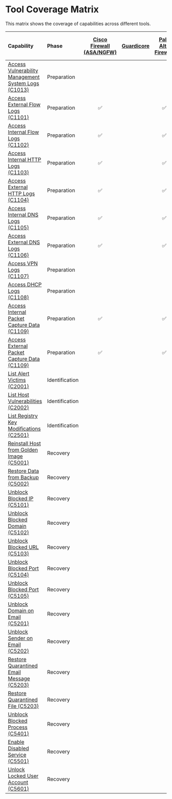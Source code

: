# Tool Coverage Matrix

This matrix shows the coverage of capabilities across different tools.

| Capability | Phase | [Cisco Firewall (ASA/NGFW)](../tool/cisco-fw/index.md) | [Guardicore](../tool/guardicore/index.md) | [Palo Alto Firewall](../tool/palo-alto-fw/index.md) | [Rapid7 InsightVM](../tool/rapid7-insightvm/index.md) | [SentinelOne](../tool/sentinelone/index.md) | [Wiz.io](../tool/wiz/index.md) | [Zscaler Internet Access (ZIA)](../tool/zscaler-zia/index.md) |
| :--- | :--- | :---: | :---: | :---: | :---: | :---: | :---: | :---: |
| [Access Vulnerability Management System Logs (C1013)](C1013.md) | Preparation |  |  |  | :white_check_mark: | :white_check_mark: |  |  |
| [Access External Flow Logs (C1101)](C1101.md) | Preparation | :white_check_mark: |  | :white_check_mark: |  |  |  |  |
| [Access Internal Flow Logs (C1102)](C1102.md) | Preparation | :white_check_mark: |  | :white_check_mark: |  |  |  |  |
| [Access Internal HTTP Logs (C1103)](C1103.md) | Preparation | :white_check_mark: |  | :white_check_mark: |  | :white_check_mark: |  |  |
| [Access External HTTP Logs (C1104)](C1104.md) | Preparation | :white_check_mark: |  | :white_check_mark: |  | :white_check_mark: |  | :white_check_mark: |
| [Access Internal DNS Logs (C1105)](C1105.md) | Preparation | :white_check_mark: |  | :white_check_mark: |  | :white_check_mark: |  |  |
| [Access External DNS Logs (C1106)](C1106.md) | Preparation | :white_check_mark: |  | :white_check_mark: |  | :white_check_mark: |  | :white_check_mark: |
| [Access VPN Logs (C1107)](C1107.md) | Preparation |  |  |  |  |  |  |  |
| [Access DHCP Logs (C1108)](C1108.md) | Preparation |  |  |  |  |  |  |  |
| [Access Internal Packet Capture Data (C1109)](C1109.md) | Preparation | :white_check_mark: |  | :white_check_mark: |  |  |  |  |
| [Access External Packet Capture Data (C1109)](C1109.md) | Preparation | :white_check_mark: |  | :white_check_mark: |  |  |  |  |
| [List Alert Victims (C2001)](C2001.md) | Identification |  |  |  |  | :white_check_mark: |  |  |
| [List Host Vulnerabilities (C2002)](C2002.md) | Identification |  |  |  | :white_check_mark: | :white_check_mark: | :white_check_mark: |  |
| [List Registry Key Modifications (C2501)](C2501.md) | Identification |  |  |  |  | :white_check_mark: |  |  |
| [Reinstall Host from Golden Image (C5001)](C5001.md) | Recovery |  |  |  |  |  |  |  |
| [Restore Data from Backup (C5002)](C5002.md) | Recovery |  |  |  |  |  |  |  |
| [Unblock Blocked IP (C5101)](C5101.md) | Recovery |  |  |  |  |  |  |  |
| [Unblock Blocked Domain (C5102)](C5102.md) | Recovery |  |  |  |  |  |  |  |
| [Unblock Blocked URL (C5103)](C5103.md) | Recovery |  |  |  |  |  |  |  |
| [Unblock Blocked Port (C5104)](C5104.md) | Recovery |  |  |  |  |  |  |  |
| [Unblock Blocked Port (C5105)](C5105.md) | Recovery |  |  |  |  |  |  |  |
| [Unblock Domain on Email (C5201)](C5201.md) | Recovery |  |  |  |  |  |  |  |
| [Unblock Sender on Email (C5202)](C5202.md) | Recovery |  |  |  |  |  |  |  |
| [Restore Quarantined Email Message (C5203)](C5203.md) | Recovery |  |  |  |  |  |  |  |
| [Restore Quarantined File (C5203)](C5203.md) | Recovery |  |  |  |  |  |  |  |
| [Unblock Blocked Process (C5401)](C5401.md) | Recovery |  |  |  |  |  |  |  |
| [Enable Disabled Service (C5501)](C5501.md) | Recovery |  |  |  |  |  |  |  |
| [Unlock Locked User Account (C5601)](C5601.md) | Recovery |  |  |  |  |  |  |  |